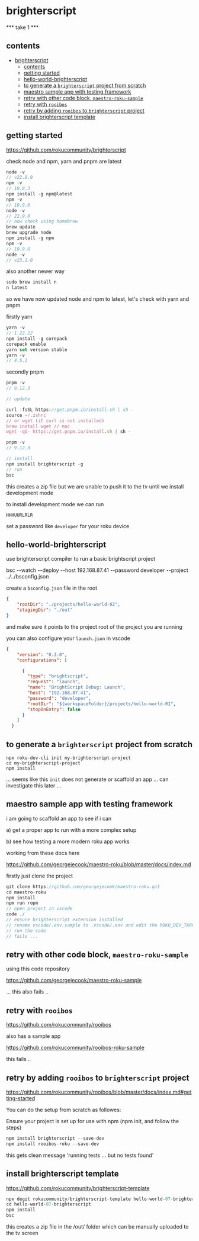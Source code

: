 # brighterscript

*** take 1 ***

## contents

- [brighterscript](#brighterscript)
  - [contents](#contents)
  - [getting started](#getting-started)
  - [hello-world-brighterscript](#hello-world-brighterscript)
  - [to generate a `brighterscript` project from scratch](#to-generate-a-brighterscript-project-from-scratch)
  - [maestro sample app with testing framework](#maestro-sample-app-with-testing-framework)
  - [retry with other code block, `maestro-roku-sample`](#retry-with-other-code-block-maestro-roku-sample)
  - [retry with `rooibos`](#retry-with-rooibos)
  - [retry by adding `rooibos` to `brighterscript` project](#retry-by-adding-rooibos-to-brighterscript-project)
  - [install brighterscript template](#install-brighterscript-template)

## getting started

https://github.com/rokucommunity/brighterscript

check node and npm, yarn and pnpm are latest

```js
node -v
// v22.9.0
npm -v
// 10.8.3
npm install -g npm@latest
npm -v
// 10.9.0
node -v
// 22.9.0
// now check using homebrew
brew update 
brew upgrade node
npm install -g npm
npm -v
// 10.9.0
node -v
// v23.1.0
```

also another newer way

```js
sudo brew install n
n latest
```



so we have now updated node and npm to latest, let's check with yarn and pnpm


firstly yarn

```js
yarn -v
// 1.22.22
npm install -g corepack
corepack enable
yarn set version stable
yarn -v
// 4.5.1
```

secondly pnpm

```js
pnpm -v
// 9.12.3

// update

curl -fsSL https://get.pnpm.io/install.sh | sh -
source ~/.zshrc
// or wget (if curl is not installed)
brew install wget // mac
wget -qO- https://get.pnpm.io/install.sh | sh -

pnpm -v
// 9.12.3
```


```js
// install
npm install brighterscript -g
// run
bsc
```

this creates a zip file but we are unable to push it to the tv until we install development mode

to install development mode we can run

```
HHHUURLRLR
```

set a password like `developer` for your roku device


## hello-world-brighterscript

use brighterscript compiler to run a basic brightscript project

bsc --watch --deploy --host 192.168.87.41 --password developer --project ../../bsconfig.json

create a `bsconfig.json` file in the root

```json
{
    "rootDir": "./projects/hello-world-02",
    "stagingDir": "./out"
}
```

and make sure it points to the project root of the project you are running

you can also configure your `launch.json` in vscode

```json
{
    "version": "0.2.0",
    "configurations": [

      {
        "type": "brightscript",
        "request": "launch",
        "name": "BrightScript Debug: Launch",
        "host": "192.168.87.41",
        "password": "developer",
        "rootDir": "${workspaceFolder}/projects/hello-world-01",
        "stopOnEntry": false
      }
    ]
  }
```


## to generate a `brighterscript` project from scratch

```
npx roku-dev-cli init my-brighterscript-project
cd my-brighterscript-project
npm install
```

... seems like this `init` does not generate or scaffold an app ... can investigate this later ...




## maestro sample app with testing framework

i am going to scaffold an app to see if i can 

a) get a proper app to run with a more complex setup

b) see how testing a more modern roku app works

working from these docs here

https://github.com/georgejecook/maestro-roku/blob/master/docs/index.md

firstly just clone the project

```js
git clone https://github.com/georgejecook/maestro-roku.git
cd maestro-roku
npm install
npm run ropm
// open project in vscode
code ./
// ensure brighterscript extension installed
// rename vscode/.env.sample to .vscode/.env and edit the ROKU_DEV_TARGET and ROKU_DEVPASSWORD variables, to match your roku device.
// run the code 
// fails ... 
```



## retry with other code block, `maestro-roku-sample`

using this code repository

https://github.com/georgejecook/maestro-roku-sample


... this also fails ..


## retry with `rooibos`

https://github.com/rokucommunity/rooibos

also has a sample app

https://github.com/rokucommunity/rooibos-roku-sample


this fails ..

## retry by adding `rooibos` to `brighterscript` project

https://github.com/rokucommunity/rooibos/blob/master/docs/index.md#getting-started

You can do the setup from scratch as followes:

Ensure your project is set up for use with npm (npm init, and follow the steps)

```js
npm install brighterscript --save-dev
npm install rooibos-roku --save-dev
```

this gets clean message 'running tests ... but no tests found'


## install brighterscript template

https://github.com/rokucommunity/brighterscript-template

```js
npx degit rokucommunity/brighterscript-template hello-world-07-brighterscript -y
cd hello-world-07-brighterscript
npm install
bsc
```

this creates a zip file in the /out/ folder which can be manually uploaded to the tv screen